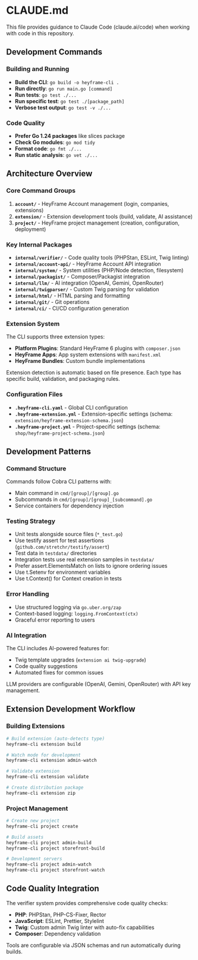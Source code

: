 # CLAUDE.md

This file provides guidance to Claude Code (claude.ai/code) when working with code in this repository.

## Development Commands

### Building and Running
- **Build the CLI**: `go build -o heyframe-cli .`
- **Run directly**: `go run main.go [command]`
- **Run tests**: `go test ./...`
- **Run specific test**: `go test ./[package_path]`
- **Verbose test output**: `go test -v ./...`

### Code Quality
- **Prefer Go 1.24 packages** like slices package
- **Check Go modules**: `go mod tidy`
- **Format code**: `go fmt ./...`
- **Run static analysis**: `go vet ./...`

## Architecture Overview

### Core Command Groups
1. **`account/`** - HeyFrame Account management (login, companies, extensions)
2. **`extension/`** - Extension development tools (build, validate, AI assistance)
3. **`project/`** - HeyFrame project management (creation, configuration, deployment)

### Key Internal Packages
- **`internal/verifier/`** - Code quality tools (PHPStan, ESLint, Twig linting)
- **`internal/account-api/`** - HeyFrame Account API integration
- **`internal/system/`** - System utilities (PHP/Node detection, filesystem)
- **`internal/packagist/`** - Composer/Packagist integration
- **`internal/llm/`** - AI integration (OpenAI, Gemini, OpenRouter)
- **`internal/twigparser/`** - Custom Twig parsing for validation
- **`internal/html/`** - HTML parsing and formatting
- **`internal/git/`** - Git operations
- **`internal/ci/`** - CI/CD configuration generation

### Extension System
The CLI supports three extension types:
- **Platform Plugins**: Standard HeyFrame 6 plugins with `composer.json`
- **HeyFrame Apps**: App system extensions with `manifest.xml`
- **HeyFrame Bundles**: Custom bundle implementations

Extension detection is automatic based on file presence. Each type has specific build, validation, and packaging rules.

### Configuration Files
- **`.heyframe-cli.yaml`** - Global CLI configuration
- **`.heyframe-extension.yml`** - Extension-specific settings (schema: `extension/heyframe-extension-schema.json`)
- **`.heyframe-project.yml`** - Project-specific settings (schema: `shop/heyframe-project-schema.json`)

## Development Patterns

### Command Structure
Commands follow Cobra CLI patterns with:
- Main command in `cmd/[group]/[group].go`
- Subcommands in `cmd/[group]/[group]_[subcommand].go`
- Service containers for dependency injection

### Testing Strategy
- Unit tests alongside source files (`*_test.go`)
- Use testify assert for test assertions (`github.com/stretchr/testify/assert`)
- Test data in `testdata/` directories
- Integration tests use real extension samples in `testdata/`
- Prefer assert.ElementsMatch on lists to ignore ordering issues
- Use t.Setenv for environment variables
- Use t.Context() for Context creation in tests

### Error Handling
- Use structured logging via `go.uber.org/zap`
- Context-based logging: `logging.FromContext(ctx)`
- Graceful error reporting to users

### AI Integration
The CLI includes AI-powered features for:
- Twig template upgrades (`extension ai twig-upgrade`)
- Code quality suggestions
- Automated fixes for common issues

LLM providers are configurable (OpenAI, Gemini, OpenRouter) with API key management.

## Extension Development Workflow

### Building Extensions
```bash
# Build extension (auto-detects type)
heyframe-cli extension build

# Watch mode for development
heyframe-cli extension admin-watch

# Validate extension
heyframe-cli extension validate

# Create distribution package
heyframe-cli extension zip
```

### Project Management
```bash
# Create new project
heyframe-cli project create

# Build assets
heyframe-cli project admin-build
heyframe-cli project storefront-build

# Development servers
heyframe-cli project admin-watch
heyframe-cli project storefront-watch
```

## Code Quality Integration

The verifier system provides comprehensive code quality checks:
- **PHP**: PHPStan, PHP-CS-Fixer, Rector
- **JavaScript**: ESLint, Prettier, Stylelint  
- **Twig**: Custom admin Twig linter with auto-fix capabilities
- **Composer**: Dependency validation

Tools are configurable via JSON schemas and run automatically during builds.